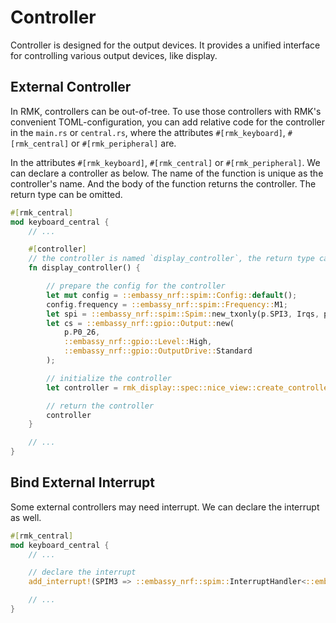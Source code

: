 # Controller

Controller is designed for the output devices. It provides a unified interface for controlling various output devices, like display.

## External Controller
In RMK, controllers can be out-of-tree. To use those controllers with RMK's  convenient TOML-configuration, you can add relative code for the controller in the `main.rs` or `central.rs`, where the attributes `#[rmk_keyboard]`, `#[rmk_central]` or `#[rmk_peripheral]` are.

In the attributes `#[rmk_keyboard]`, `#[rmk_central]` or `#[rmk_peripheral]`. We can declare a controller as below. The name of the function is unique as the controller's name. And the body of the function returns the controller. The return type can be omitted.
```rust
#[rmk_central]
mod keyboard_central {
    // ...

    #[controller]
    // the controller is named `display_controller`, the return type can be ignored.
    fn display_controller() {

        // prepare the config for the controller
        let mut config = ::embassy_nrf::spim::Config::default();
        config.frequency = ::embassy_nrf::spim::Frequency::M1;
        let spi = ::embassy_nrf::spim::Spim::new_txonly(p.SPI3, Irqs, p.P0_06, p.P0_05, config);
        let cs = ::embassy_nrf::gpio::Output::new(
            p.P0_26,
            ::embassy_nrf::gpio::Level::High,
            ::embassy_nrf::gpio::OutputDrive::Standard
        );

        // initialize the controller
        let controller = rmk_display::spec::nice_view::create_controller::<_, _, 2>(spi, cs);

        // return the controller
        controller
    }

    // ...
}
```

## Bind External Interrupt
Some external controllers may need interrupt. We can declare the interrupt as well.

```rust
#[rmk_central]
mod keyboard_central {
    // ...

    // declare the interrupt
    add_interrupt!(SPIM3 => ::embassy_nrf::spim::InterruptHandler<::embassy_nrf::peripherals::SPI3>);

    // ...
}
```

